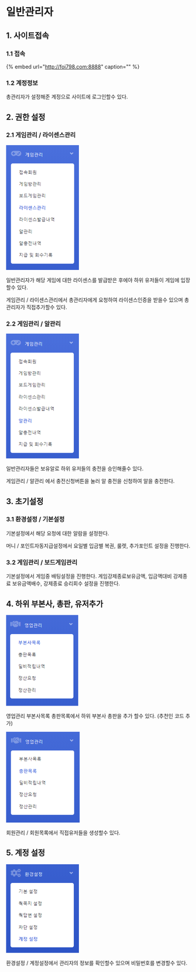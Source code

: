 # 일반관리자

## 1. 사이트접속

### 1.1 접속

{% embed url="http://foi798.com:8888" caption="" %}

### 1.2 계정정보

총관리자가 설정해준 계정으로 사이트에 로그인할수 있다.

## 2. 권한 설정

### 2.1 게임관리 / 라이센스관리

![](.gitbook/assets/image%20%2812%29.png)

일반관리자가 해당 게임에 대한 라이센스를 발급받은 후에야 하위 유저들이 게임에 입장할수 있다.

게임관리 / 라이센스관리에서 총관리자에게 요청하여 라이센스인증을 받을수 있으며 총관리자가 직접추가할수 있다.

### 2.2 게임관리 / 알관리

![](.gitbook/assets/image%20%285%29.png)

일반관리자들은 보유알로 하위 유저들의 충전을 승인해줄수 있다.

게임관리 / 알관리 에서 충전신청버튼을 눌러 알 충전을 신청하여 알을 충전한다.

## 3. 초기설정

### 3.1 환경설정 / 기본설정

기본설정에서 해당 요청에 대한 알람을 설정한다.

머니 / 포인트자동지급설정에서 요일별 입금별 복권, 룰렛, 추가포인트 설정을 진행한다.

### 3.2 게임관리 / 보드게임관리

기본설정에서 게임중 배팅설정을 진행한다. 게임강제종료보유금액, 입금액대비 강제종료 보유금액배수, 강제종료 승리회수 설정을 진행한다.

## 4. 하위 부본사, 총판, 유저추가

![](.gitbook/assets/image%20%2810%29.png)

영업관리 부본사목록 총판목록에서 하위 부본사 총판을 추가 할수 있다. \(추천인 코드 추가\)

![](.gitbook/assets/image%20%2811%29.png)

회원관리 / 회원목록에서 직접유저들을 생성할수 있다.

## 5. 계정 설정

![](.gitbook/assets/image%20%288%29.png)

환경설정 / 계정설정에서 관리자의 정보를 확인할수 있으며 비밀번호를 변경할수 있다.

